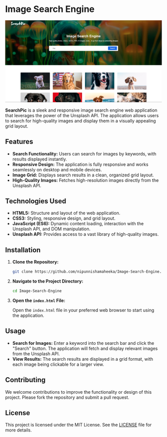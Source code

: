 # Image Search Engine

![SearchPic Image Search Engine](https://github.com/nipunnishamaheeka/Image-Search-Engine/blob/main/assets/Search%20Engine.png)

**SearchPic** is a sleek and responsive image search engine web application that leverages the power of the Unsplash API. The application allows users to search for high-quality images and display them in a visually appealing grid layout.

## Features

- **Search Functionality:** Users can search for images by keywords, with results displayed instantly.
- **Responsive Design:** The application is fully responsive and works seamlessly on desktop and mobile devices.
- **Image Grid:** Displays search results in a clean, organized grid layout.
- **High-Quality Images:** Fetches high-resolution images directly from the Unsplash API.

## Technologies Used

- **HTML5:** Structure and layout of the web application.
- **CSS3:** Styling, responsive design, and grid layout.
- **JavaScript (ES6):** Dynamic content loading, interaction with the Unsplash API, and DOM manipulation.
- **Unsplash API:** Provides access to a vast library of high-quality images.

## Installation

1. **Clone the Repository:**

   ```bash
   git clone https://github.com/nipunnishamaheeka/Image-Search-Engine.git
   ```

2. **Navigate to the Project Directory:**

   ```bash
   cd Image-Search-Engine
   ```

3. **Open the `index.html` File:**

   Open the `index.html` file in your preferred web browser to start using the application.

## Usage

- **Search for Images:** Enter a keyword into the search bar and click the "Search" button. The application will fetch and display relevant images from the Unsplash API.
- **View Results:** The search results are displayed in a grid format, with each image being clickable for a larger view.

## Contributing

We welcome contributions to improve the functionality or design of this project. Please fork the repository and submit a pull request.

## License

This project is licensed under the MIT License. See the [LICENSE](LICENSE) file for more details.
